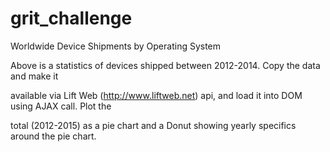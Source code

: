 # grit_challenge
Worldwide Device Shipments by Operating System

Above  is a statistics of devices shipped between 2012-2014. Copy the data and make it 

available via Lift Web (http://www.liftweb.net) api, and load it into DOM using AJAX call. Plot the 

total (2012-2015) as a pie chart and a Donut showing yearly specifics around the pie chart.
